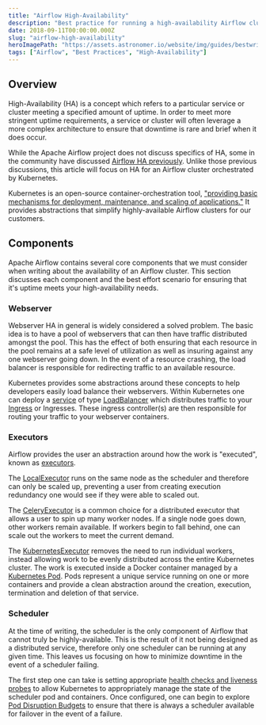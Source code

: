 ```yaml
---
title: "Airflow High-Availability"
description: "Best practice for running a high-availability Airflow cluster"
date: 2018-09-11T00:00:00.000Z
slug: "airflow-high-availability"
heroImagePath: "https://assets.astronomer.io/website/img/guides/bestwritingpractices.png"
tags: ["Airflow", "Best Practices", "High-Availability"]
---
```


## Overview
High-Availability (HA) is a concept which refers to a particular service or cluster meeting a specified amount of uptime. In order to meet more stringent uptime requirements, a service or cluster will often leverage a more complex architecture to ensure that downtime is rare and brief when it does occur.

While the Apache Airflow project does not discuss specifics of HA, some in the community have discussed [Airflow HA previously](http://site.clairvoyantsoft.com/making-apache-airflow-highly-available/). Unlike those previous discussions, this article will focus on HA for an Airflow cluster orchestrated by Kubernetes. 

Kubernetes is an open-source container-orchestration tool, ["providing basic mechanisms for deployment, maintenance, and scaling of applications."](https://github.com/kubernetes/kubernetes/#kubernetes) It provides abstractions that simplify highly-available Airflow clusters for our customers.

## Components

Apache Airflow contains several core components that we must consider when writing about the availability of an Airflow cluster. This section discusses each component and the best effort scenario for ensuring that it's uptime meets your high-availability needs.

### Webserver

Webserver HA in general is widely considered a solved problem. The basic idea is to have a pool of webservers that can then have traffic distributed amongst the pool. This has the effect of both ensuring that each resource in the pool remains at a safe level of utilization as well as insuring against any one webserver going down. In the event of a resource crashing, the load balancer is responsible for redirecting traffic to an available resource.

Kubernetes provides some abstractions around these concepts to help developers easily load balance their webservers. Within Kubernetes one can deploy a [service](https://kubernetes.io/docs/concepts/services-networking/service/) of type [LoadBalancer](https://kubernetes.io/docs/concepts/services-networking/service/#loadbalancer) which distributes traffic to your [Ingress](https://kubernetes.io/docs/concepts/services-networking/ingress/#what-is-ingress) or Ingresses. These ingress controller(s) are then responsible for routing your traffic to your webserver containers.

### Executors

Airflow provides the user an abstraction around how the work is "executed", known as [executors](https://airflow.apache.org/code.html#executors). 

The [LocalExecutor](https://airflow.apache.org/code.html#airflow.executors.local_executor.LocalExecutor) runs on the same node as the scheduler and therefore can only be scaled up, preventing a user from creating execution redundancy one would see if they were able to scaled out.

The [CeleryExecutor](https://airflow.apache.org/code.html#airflow.executors.celery_executor.CeleryExecutor) is a common choice for a distributed executor that allows a user to spin up many worker nodes. If a single node goes down, other workers remain available. If workers begin to fall behind, one can scale out the workers to meet the current demand.

The [KubernetesExecutor](https://airflow.apache.org/kubernetes.html?highlight=kubernetes%20executor) removes the need to run individual workers, instead allowing work to be evenly distributed across the entire Kubernetes cluster. The work is executed inside a Docker container managed by a [Kubernetes Pod](https://kubernetes.io/docs/concepts/workloads/pods/pod/). Pods represent a unique service running on one or more containers and provide a clean abstraction around the creation, execution, termination and deletion of that service.

### Scheduler

At the time of writing, the scheduler is the only component of Airflow that cannot truly be highly-available. This is the result of it not being designed as a distributed service, therefore only one scheduler can be running at any given time. This leaves us focusing on how to minimize downtime in the event of a scheduler failing.

The first step one can take is setting appropriate [health checks and liveness probes](https://kubernetes.io/docs/tasks/configure-pod-container/configure-liveness-readiness-probes/) to allow Kubernetes to appropriately manage the state of the scheduler pod and containers. Once configured, one can begin to explore [Pod Disruption Budgets](https://kubernetes.io/docs/concepts/workloads/pods/disruptions/#how-disruption-budgets-work) to ensure that there is always a scheduler available for failover in the event of a failure. 
